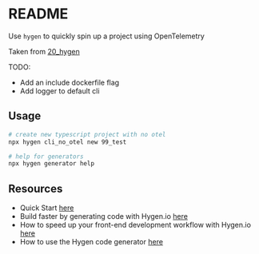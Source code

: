# README

Use `hygen` to quickly spin up a project using OpenTelemetry

Taken from [20_hygen](https://github.com/chrisguest75/typescript_examples/blob/master/20_hygen/README.md)  

TODO:

* Add an include dockerfile flag
* Add logger to default cli

## Usage

```sh
# create new typescript project with no otel
npx hygen cli_no_otel new 99_test
```

```sh
# help for generators 
npx hygen generator help
```

## Resources

* Quick Start [here](https://www.hygen.io/docs/quick-start)
* Build faster by generating code with Hygen.io [here](https://jondot.medium.com/hygen-the-scalable-code-generator-that-lives-in-your-project-a8e163c42869)
* How to speed up your front-end development workflow with Hygen.io [here](https://ihatetomatoes.net/how-to-speed-up-your-front-end-development-workflow-with-hygen-io/)
* How to use the Hygen code generator [here](https://medium.com/ableneo/how-to-use-the-hygen-code-generator-4bab25d99d8b)
